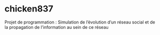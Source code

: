 # chicken837
Projet de programmation :   Simulation de l’évolution d’un réseau social et de la propagation de l’information au sein de ce réseau
